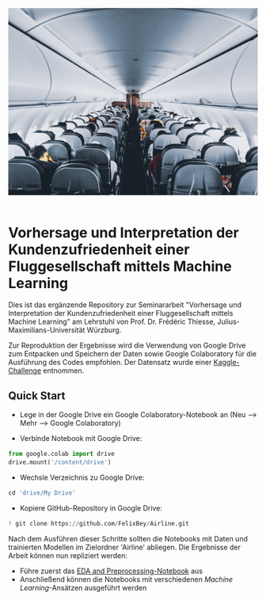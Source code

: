 <div align="center">
  <img width="650" src="https://github.com/FelixBey/Airline/blob/master/data/github_banner.jpg"><br><br>
</div>


# Vorhersage und Interpretation der Kundenzufriedenheit einer Fluggesellschaft mittels Machine Learning

Dies ist das ergänzende Repository zur Seminararbeit "Vorhersage und Interpretation der Kundenzufriedenheit einer Fluggesellschaft mittels Machine Learning" am Lehrstuhl von Prof. Dr. Frédéric Thiesse, Julius-Maximilians-Universität Würzburg.

Zur Reproduktion der Ergebnisse wird die Verwendung von Google Drive zum Entpacken und Speichern der Daten sowie Google Colaboratory für die Ausführung des Codes empfohlen. Der Datensatz wurde einer [Kaggle-Challenge](https://www.kaggle.com/sjleshrac/airlines-customer-satisfaction) entnommen.

## Quick Start

- Lege in der Google Drive ein Google Colaboratory-Notebook an (Neu --> Mehr --> Google Colaboratory)

- Verbinde Notebook mit Google Drive:
```python
from google.colab import drive
drive.mount('/content/drive')
```

- Wechsle Verzeichnis zu Google Drive:
```python
cd 'drive/My Drive'
```

- Kopiere GitHub-Repository in Google Drive:
```python
! git clone https://github.com/FelixBey/Airline.git
```

Nach dem Ausführen dieser Schritte sollten die Notebooks mit Daten und trainierten Modellen im Zielordner 'Airline' abliegen. Die Ergebnisse der Arbeit können nun repliziert werden:

- Führe zuerst das
[EDA and Preprocessing-Notebook](https://github.com/FelixBey/Airline/blob/master/EDA%20and%20Preprocessing.ipynb)
aus
- Anschließend können die Notebooks mit verschiedenen *Machine Learning*-Ansätzen ausgeführt werden

